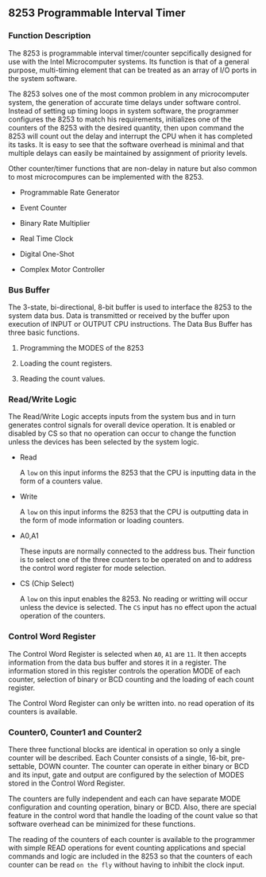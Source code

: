 8253 Programmable Interval Timer
--------------------------------------------------

### Function Description

  The 8253 is programmable interval timer/counter sepcifically designed
  for use with the Intel Microcomputer systems. Its function is that
  of a general purpose, multi-timing element that can be treated as
  an array of I/O ports in the system software.

  The 8253 solves one of the most common problem in any microcomputer
  system, the generation of accurate time delays under software control.
  Instead of setting up timing loops in system software, the programmer
  configures the 8253 to match his requirements, initializes one of the
  counters of the 8253 with the desired quantity, then upon command the
  8253 will count out the delay and interrupt the CPU when it has 
  completed its tasks. It is easy to see that the software overhead
  is minimal and that multiple delays can easily be maintained by 
  assignment of priority levels.

  Other counter/timer functions that are non-delay in nature but also
  common to most microcompures can be implemented with the 8253.

  * Programmable Rate Generator
 
  * Event Counter

  * Binary Rate Multiplier

  * Real Time Clock

  * Digital One-Shot

  * Complex Motor Controller

### Bus Buffer

  The 3-state, bi-directional, 8-bit buffer is used to interface the 8253
  to the system data bus. Data is transmitted or received by the buffer
  upon execution of INPUT or OUTPUT CPU instructions. The Data Bus Buffer
  has three basic functions.

  1. Programming the MODES of the 8253

  2. Loading the count registers.

  3. Reading the count values.

### Read/Write Logic

  The Read/Write Logic accepts inputs from the system bus and in turn 
  generates control signals for overall device operation. It is enabled or
  disabled by CS so that no operation can occur to change the function 
  unless the devices has been selected by the system logic.

  * Read

    A `low` on this input informs the 8253 that the CPU is inputting data
    in the form of a counters value.

  * Write

    A `low` on this input informs the 8253 that the CPU is outputting data
    in the form of mode information or loading counters.

  * A0,A1

    These inputs are normally connected to the address bus. Their function
    is to select one of the three counters to be operated on and to address
    the control word register for mode selection.
  
  * CS (Chip Select)

    A `low` on this input enables the 8253. No reading or writting will occur
    unless the device is selected. The `CS` input has no effect upon the 
    actual operation of the counters.

### Control Word Register

  The Control Word Register is selected when `A0`, `A1` are `11`. It then
  accepts information from the data bus buffer and stores it in a register.
  The information stored in this register controls the operation MODE of
  each counter, selection of binary or BCD counting and the loading of
  each count register.

  The Control Word Register can only be written into. no read operation
  of its counters is available.

### Counter0, Counter1 and Counter2

  There three functional blocks are identical in operation so only a single
  counter will be described. Each Counter consists of a single, 16-bit,
  pre-settable, DOWN counter. The counter can operate in either binary
  or BCD and its input, gate and output are configured by the selection of
  MODES stored in the Control Word Register.

  The counters are fully independent and each can have separate MODE
  configuration and counting operation, binary or BCD. Also, there are
  special feature in the control word that handle the loading of the count
  value so that software overhead can be minimized for these functions.

  The reading of the counters of each counter is available to the programmer
  with simple READ operations for event counting applications and special
  commands and logic are included in the 8253 so that the counters of each
  counter can be read `on the fly` without having to inhibit the clock
  input.

